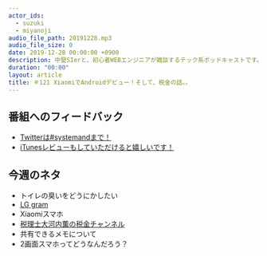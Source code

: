 ```yaml
---
actor_ids:
  - suzuki
  - miyanoji
audio_file_path: 20191228.mp3
audio_file_size: 0
date: 2019-12-28 00:00:00 +0900
description: 中堅SIerと、初心者WEBエンジニアが雑談するテック系ポッドキャストです。
duration: "00:00"
layout: article
title: ＃121 XiaomiでAndroidデビュー！そして、税金の話。。
---
```

## 番組へのフィードバック
* [Twitterは#systemandまで！](https://twitter.com/search?q=%23systemand)
* [iTunesレビューもしていただけると嬉しいです！](https://itunes.apple.com/jp/podcast/systemand-online/id1205168408?mt=2)
## 今週のネタ
* トイレの臭いをどうにかしたい
* [LG gram](https://twitter.com/tryagain_suzuki/status/1206613439784861698)
* Xiaomiスマホ
* [税理士大河内薫の税金チャンネル](https://www.youtube.com/channel/UCs7rJz4WvRVd0-PbXKiBi2Q)
* 共有できるメモについて
* 2画面スマホってどうなんだろう？


